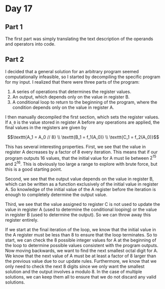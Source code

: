 # Day 17

## Part 1
The first part was simply translating the text description of the operands and operators into code.

## Part 2
I decided that a general solution for an arbitrary program seemed computationally infeasible, so I started by decompiling the specific program for my input. I realized that there were three parts of the program:
  1. A series of operations that determines the register values.
  2. An output, which depends only on the value in register B.
  3. A conditional loop to return to the beginning of the program, where the condition depends only on the value in register A.

I then manually decompiled the first section, which sets the register values. If $\texttt{A_0}$ is the value stored in register A before any operations are applied, the final values in the registers are given by
```math
\texttt{A_1 = A_0 // 8} \\
\texttt{B_1 = f_1(A_0)} \\
\texttt{C_1 = f_2(A_0)}
```
This has several interesting properties. First, we see that the value in register A decreases by a factor of 8 every iteration. This means that if our program outputs 16 values, that the initial value for A must lie between $2^{15}$ and $2^{16}$. This is obviously too large a range to explore with brute force, but this is a good starting point.

Second, we see that the output value depends on the value in register B, which can be written as a function exclusively of the initial value in register A. So knowledge of the initial value of the A register before the iteration is enough to completely determine the output value.

Third, we see that the value assigned to register C is not used to update the value in register A (used to determine the conditional looping) or the value in register B (used to determine the output). So we can throw away this register entirely.

If we start at the final iteration of the loop, we know that the initial value in the A register must be less than 8 to ensure that the loop terminates. So to start, we can check the 8 possible integer values for A at the beginning of the loop to determine possible values consistent with the program outputs. Now moving backwards, we want to find the next smallest octal digit for A. We know that the next value of A must be at least a factor of 8 larger than the previous value due to our update rules. Furthermore, we know that we only need to check the next 8 digits since we only want the smallest solution and the output involves a modulo 8. In the case of multiple solutions, we can keep them all to ensure that we do not discard any valid solutions.
